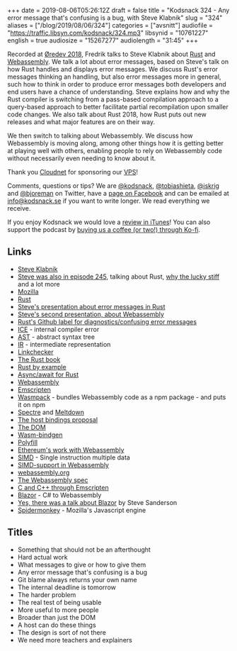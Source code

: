 +++
date = 2019-08-06T05:26:12Z
draft = false
title = "Kodsnack 324 - Any error message that's confusing is a bug, with Steve Klabnik"
slug = "324"
aliases = ["/blog/2019/08/06/324"]
categories = ["avsnitt"]
audiofile = "https://traffic.libsyn.com/kodsnack/324.mp3"
libsynid = "10761227"
english = true
audiosize = "15267277"
audiolength = "31:45"
+++

Recorded at [Øredev 2018](https://oredev.org/2018/home), Fredrik talks to Steve Klabnik about [Rust](https://en.wikipedia.org/wiki/Rust_%28programming_language%29) and [Webassembly](https://en.wikipedia.org/wiki/WebAssembly). We talk a lot about error messages, based on Steve's talk on how Rust handles and displays error messages. We discuss Rust's error messages thinking an handling, but also error messages more in general, such how to think in order to produce error messages both developers and end users have a chance of understanding. Steve explains how and why the Rust compiler is switching from a pass-based compilation approach to a query-based approach to better facilitate partial recompilation upon smaller code changes. We also talk about Rust 2018, how Rust puts out new releases and what major features are on their way.

We then switch to talking about Webassembly. We discuss how Webassembly is moving along, among other things how it is getting better at playing well with others, enabling people to rely on Webassembly code without necessarily even needing to know about it.

Thank you [Cloudnet](http://www.cloudnet.se) for sponsoring our [VPS](http://en.wikipedia.org/wiki/Virtual_private_server)!

Comments, questions or tips? We are [@kodsnack](https://www.twitter.com/kodsnack), [@tobiashieta](https://www.twitter.com/tobiashieta), [@iskrig](https://www.twitter.com/iskrig) and [@bjoreman](https://www.twitter.com/bjoreman) on Twitter, have a [page on Facebook](https://www.facebook.com/kodsnack) and can be emailed at [info@kodsnack.se](mailto:info@kodsnack.se) if you want to write longer. We read everything we receive.

If you enjoy Kodsnack we would love a [review in iTunes](http://itunes.apple.com/se/podcast/kodsnack/id561631498?l=en)! You can also support the podcast by <a href="https://ko-fi.com/kodsnack" rel="payment">buying us a coffee (or two!) through Ko-fi</a>.

## Links ##
* [Steve Klabnik](https://www.steveklabnik.com/)
* [Steve was also in episode 245](https://kodsnack.se/international/245/), talking about Rust, [why the lucky stiff](https://en.wikipedia.org/wiki/Why_the_lucky_stiff) and a lot more
* [Mozilla](https://en.wikipedia.org/wiki/Mozilla)
* [Rust](https://en.wikipedia.org/wiki/Rust_%28programming_language%29)
* [Steve's presentation about error messages in Rust](https://vimeo.com/302600508)
* [Steve's second presentation, about Webassembly](https://vimeo.com/311650225)
* [Rust's Github label for diagnostics/confusing error messages](https://github.com/rust-lang/rust/labels/A-diagnostics)
* [ICE](https://rust-lang.github.io/rustc-guide/compiler-debugging.html) - internal compiler error
* [AST](https://en.wikipedia.org/wiki/Abstract_syntax_tree) - abstract syntax tree
* [IR](https://en.wikipedia.org/wiki/Intermediate_representation) - intermediate representation
* [Linkchecker](https://github.com/rust-lang/rust/tree/master/src/tools/linkchecker)
* [The Rust book](https://doc.rust-lang.org/book/)
* [Rust by example](https://doc.rust-lang.org/stable/rust-by-example/)
* [Async/await for Rust](https://rust-lang.github.io/async-book/)
* [Webassembly](https://en.wikipedia.org/wiki/WebAssembly)
* [Emscripten](https://en.wikipedia.org/wiki/Emscripten)
* [Wasmpack](https://rustwasm.github.io/wasm-pack/) - bundles Webassembly code as a npm package - and puts it on npm
* [Spectre](https://en.wikipedia.org/wiki/Spectre_%28security_vulnerability%29) and [Meltdown](https://en.wikipedia.org/wiki/Meltdown_%28security_vulnerability%29)
* [The host bindings proposal](https://github.com/WebAssembly/webidl-bindings)
* [The DOM](https://en.wikipedia.org/wiki/Document_Object_Model)
* [Wasm-bindgen](https://github.com/rustwasm/wasm-bindgen)
* [Polyfill](https://en.wikipedia.org/wiki/Polyfill_%28programming%29)
* [Ethereum's work with Webassembly](https://github.com/ewasm)
* [SIMD](https://en.wikipedia.org/wiki/SIMD) - Single instruction multiple data
* [SIMD-support in Webassembly](https://github.com/WebAssembly/simd/blob/master/proposals/simd/SIMD.md)
* [webassembly.org](https://webassembly.org/)
* [The Webassembly spec](https://webassembly.github.io/spec/core/index.html)
* [C and C++ through Emscripten](https://medium.com/@tdeniffel/pragmatic-compiling-from-c-to-webassembly-a-guide-a496cc5954b8)
* [Blazor](https://dotnet.microsoft.com/apps/aspnet/web-apps/client) - C# to Webassembly
* [Yes, there was a talk about Blazor](https://vimeo.com/302686555) by Steve Sanderson
* [Spidermonkey](https://developer.mozilla.org/en-US/docs/Mozilla/Projects/SpiderMonkey) - Mozilla's Javascript engine

## Titles ##
* Something that should not be an afterthought
* Hard actual work
* What messages to give or how to give them
* Any error message that's confusing is a bug
* Git blame always returns your own name
* The internal deadline is tomorrow
* The harder problem
* The real test of being usable
* More useful to more people
* Broader than just the DOM
* A host can do these things
* The design is sort of not there
* We need more teachers and explainers